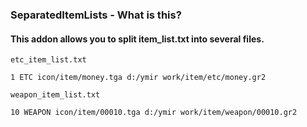 ### SeparatedItemLists - What is this?
#### This addon allows you to split item_list.txt into several files.
```
etc_item_list.txt

1 ETC icon/item/money.tga d:/ymir work/item/etc/money.gr2
```

```
weapon_item_list.txt

10 WEAPON icon/item/00010.tga d:/ymir work/item/weapon/00010.gr2
```
